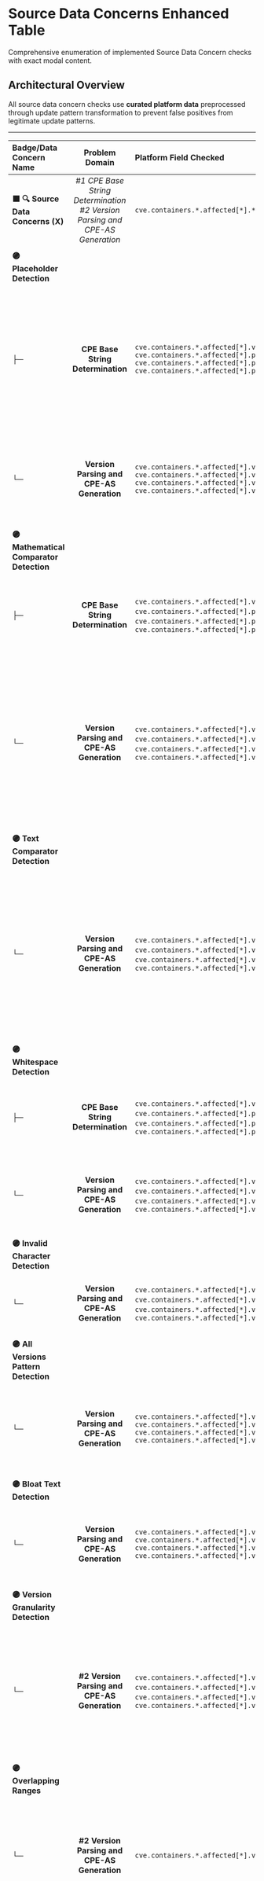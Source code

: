 # Source Data Concerns Enhanced Table

Comprehensive enumeration of implemented Source Data Concern checks with exact modal content.

## Architectural Overview

All source data concern checks use **curated platform data** preprocessed through update pattern transformation to prevent false positives from legitimate update patterns.

---

| **Badge/Data Concern Name** | **Problem Domain** | **Platform Field Checked** | **Granular Check** | **Registry Data Structure** | **Problem** *(Exact Modal Text)* | **Problematic Data** *(What Gets Displayed)* | **Resolution** *(Exact Guidance Text)* | **Code Location** |
|:---|:---:|:---|:---|:---|:---|:---|:---|:---|
| **🟪 🔍 Source Data Concerns (X)** | *#1 CPE Base String Determination* <br> *#2 Version Parsing and CPE-AS Generation* | `cve.containers.*.affected[*].*` |  | *Structure of concern data storage* | *Explanation of the issue identified* | *Relevant data and context* | *Guidance to resolve and better enable platform automation* | `badge_modal_system.py:3156+`, `badge_modal_system.js:1386+` |
| | | | | | | | | |
| **🟣 Placeholder Detection** | | | | | | | | |
| ├─ | **CPE Base String Determination** | `cve.containers.*.affected[*].vendor` <br />`cve.containers.*.affected[*].product` <br />`cve.containers.*.affected[*].packageName` <br />`cve.containers.*.affected[*].platforms[*]` | **[field]** contains NON_SPECIFIC_VERSION_VALUES | `{ "field": "vendor", "sourceValue": "n/a", "detectedPattern": { "detectedValue": "n/a" } }` <br />**OR** <br />`{ "field": "packageName", "sourceValue": "not specified", "detectedPattern": { "detectedValue": "not specified" } }` <br />**OR** <br />`{ "field": "platforms[0]", "sourceValue": "Unspecified", "detectedPattern": { "detectedValue": "unspecified" } }` | **Problem:** <br />Property contains placeholder data which prevents **[field]** identification. <br />**OR** <br />Array entry contains placeholder data which prevents **[field]** identification. | **Data:** <br />Pattern **[detected_pattern]** detected in **[field]** content `"[field]": "[sourceValue]"` | **Resolution:** <br />Replace placeholder data with an appropriate **[field]** value. <br />**OR** <br />Replace placeholder data with an appropriate **[field]** value or leave **[field]** array empty. | **(Refactored) Badge Generation** |
| └─ | **Version Parsing and CPE-AS Generation** | `cve.containers.*.affected[*].versions[*].version` <br />`cve.containers.*.affected[*].versions[*].lessThan` <br />`cve.containers.*.affected[*].versions[*].lessThanOrEqual` <br />`cve.containers.*.affected[*].versions[*].changes[*].at` | **[field]** contains NON_SPECIFIC_VERSION_VALUES | `{ "field": "version", "sourceValue": "unknown", "detectedPattern": { "detectedValue": "unknown" } }` <br />**OR**<br />`{ "field": "changes[0].at", "sourceValue": "TBD", "detectedPattern": { "detectedValue": "tbd" } }` | **Problem:** <br />Property contains placeholder data which prevents **[field]** identification. | **Data:** <br />Pattern **[detected_pattern]** detected in **[field]** content `"[field]": "[sourceValue]"` | **Resolution:** <br />Replace placeholder data with an appropriate **[field]** value. | **(Refactored) Badge Generation** |
| | | | | | | | | |
| **🟣 Mathematical Comparator Detection** | | | | | | | | |
| ├─ | **CPE Base String Determination** | `cve.containers.*.affected[*].vendor`, `cve.containers.*.affected[*].product`, `cve.containers.*.affected[*].packageName`, `cve.containers.*.affected[*].platforms[*]` | **[field]** contains:<br /> '<', '>', '=', '<=', '=<', '=>', '>=', '!=' | `{ "field": "vendor", "sourceValue": "apache>=8.0", "detectedPattern": { "detectedValue": ">=" } }` <br />**OR** <br />`{ "field": "platforms[0]", "sourceValue": ">=linux", "detectedPattern": { "detectedValue": ">=" } }` | **Problem:** <br />**[field]** contains mathematical comparators which may impact platform identification. | **Data:** <br />Pattern **[detected_pattern]** detected in **[field]** content `"[field]": "[sourceValue]"` | **Resolution:** <br />Remove mathematical comparators within **[field]** content. | **(Refactored) Badge Generation** |
| └─ | **Version Parsing and CPE-AS Generation** | `cve.containers.*.affected[*].versions[*].version`, `cve.containers.*.affected[*].versions[*].lessThan`, `cve.containers.*.affected[*].versions[*].lessThanOrEqual`, `cve.containers.*.affected[*].versions[*].changes[*].at` | **[field]** contains:<br /> '<', '>', '=', '<=', '=<', '=>', '>=', '!=' | `{ "field": "version", "sourceValue": "<=1.2.3", "detectedPattern": { "detectedValue": "<, =" } }` <br />**OR** <br />`{ "field": "changes[0].at", "sourceValue": "=10.0.0", "detectedPattern": { "detectedValue": "=" } }` | **Problem:** <br />**[field]** contains mathematical comparators which may impact version identification and CPE-AS generation. | **Data:** <br />Pattern **[detected_pattern]** detected in **[field]** content `"[field]": "[sourceValue]"` | **Resolution:** <br />Use the `defaultStatus`, `version`, `lessThan`, `lessThanOrEqual`, `changes[*].at` and/or `changes[*]status` syntax to precisely represent the intended range boundaries. <br /> Example: `"version": "<=1.2.3"` should be represented as `"lessThanOrEqual": "1.2.3"`. | **(Refactored) Badge Generation** |
| | | | | | | | | |
| **🟣 Text Comparator Detection** | | | | | | | | |
| └─ | **Version Parsing and CPE-AS Generation** | `cve.containers.*.affected[*].versions[*].version`, `cve.containers.*.affected[*].versions[*].lessThan`, `cve.containers.*.affected[*].versions[*].lessThanOrEqual`, `cve.containers.*.affected[*].versions[*].changes[*].at` | **[field]** contains: <br />Range separators ('through', 'thru', 'to', 'between', 'and') <br />Temporal comparators ('before', 'prior to', 'earlier than', 'up to', 'until', 'below', 'after', 'since', 'later than', 'newer than', 'from', 'above') <br />Approximation patterns ('about', 'approximately', 'circa', 'around', 'roughly') | `{"field": "version","sourceValue": "before 2.1.3","detectedPattern": { "detectedValue": "before" }}` | **Problem:** <br />**[field]** contains text based comparator which may impact version identification and CPE-AS generation. | **Data:** <br />Pattern **[detected_pattern]** detected in **[field]** content `"[field]": "[sourceValue]"` | **Resolution:** <br />Use the `defaultStatus`, `version`, `lessThan`, `lessThanOrEqual`, `changes[*].at` and/or `changes[*]status` syntax to precisely represent the intended range boundaries. <br /> Example: `"version": "before 1.2.3"` should be represented as `"lessThan": "1.2.3"`.| **(Refactored) Badge Generation**  |
 | | | | | | | | | |
| **🟣 Whitespace Detection** | | | | | | | | |
| ├─ | **CPE Base String Determination** | `cve.containers.*.affected[*].vendor`, `cve.containers.*.affected[*].product`, `cve.containers.*.affected[*].packageName`, `cve.containers.*.affected[*].platforms[*]` | **[field]** contains:<br />leading: `"  example"`,<br />trailing:  `"example  "`<br />excessive:  `"e  .   xample"` whitespace. | `{ field: "vendor", sourceValue: " apache ", detectedPattern: { whitespaceTypes: ["leading", "trailing"], replacedText: "!!apache!!" } }` | **Problem:**<br />**[field]** has [leading/trailing/excessive] whitespace which may impact platform identification. | **Data:** <br />Pattern **[detected_pattern]** detected in **[field]** content. <br /> Source: `"[field]": "[sourceValue]"` <br /> Replaced: `"[field]": "[sourceValueReplacedBy!]"` | **Resolution:** <br />Remove whitespace from **[field]** content. | **(Refactored) Badge Generation** |
| └─ | **Version Parsing and CPE-AS Generation** | `cve.containers.*.affected[*].versions[*].version`, `cve.containers.*.affected[*].versions[*].lessThan`, `cve.containers.*.affected[*].versions[*].lessThanOrEqual`, `cve.containers.*.affected[*].versions[*].changes[*].at` | **[field]** contains:<br />leading: `"  example"`,<br />trailing:  `"example  "`<br />excessive:  `"e  .   xample"` whitespace. | `{ field: "versions[0].version", sourceValue: " 1.2.3 ", detectedPattern: { whitespaceTypes: ["leading", "trailing"], replacedText: "!!1.2.3!!" } }` | **Problem:**<br /> **[field]** has [leading/trailing/excessive] whitespace which may impact version identification and CPE-AS generation. | **Data:** <br />Pattern **[detected_pattern]** detected in **[field]** content. <br /> Source: `"[field]": "[sourceValue]"` <br /> Replaced: `"[field]": "[sourceValueReplacedBy!]"` | **Resolution:** <br />Remove whitespace from **[field]** content. | **(Refactored) Badge Generation** |
| | | | | | | | | |
| **🟣 Invalid Character Detection** | | | | | | | | |
| └─ | **Version Parsing and CPE-AS Generation** | `cve.containers.*.affected[*].versions[*].version`, `cve.containers.*.affected[*].versions[*].lessThan`, `cve.containers.*.affected[*].versions[*].lessThanOrEqual`, `cve.containers.*.affected[*].versions[*].changes[*].at` | Uses allow-list validation: `a-zA-Z0-9-*_:.+()~` characters | `{ "field": "version", "sourceValue": "1.2.3@build", "detectedPattern": { "detectedValue": "@" } }` | **Problem:**<br />**[field]** contains invalid characters which may impact version identification and CPE-AS generation. | **Data:** Invalid characters **[detected_chars]** found in **[field]** content `"[field]": "[sourceValue]"` | **Resolution:** Review character usage and remove inappropriate characters from **[field]** content. | **(Refactored) Badge Generation**  |
| | | | | | | | | |
| **🟣 All Versions Pattern Detection** | | | | | | | | |
| └─ | **Version Parsing and CPE-AS Generation** | `cve.containers.*.affected[*].versions[*].version` <br />`cve.containers.*.affected[*].versions[*].lessThan` <br />`cve.containers.*.affected[*].versions[*].lessThanOrEqual` <br />`cve.containers.*.affected[*].versions[*].changes[*].at` | **[field]** contains ALL_VERSION_VALUES | `{ "field": "version", "sourceValue": "all versions", "detectedPattern": { "detectedValue": "all versions" } }` | **Problem:** <br />**[field]** contains "all versions" pattern which creates additional downstream parsing complexity and may impact version identification or CPE-AS generation. | **Data:** <br />Pattern **[detected_pattern]** detected in **[field]** content `"[field]": "[sourceValue]"` | **Resolution:** <br />Use "*" for consistent representation of "all versions". | **NOT IMPLEMENTED** |
| | | | | | | | | |
| **🟣 Bloat Text Detection** | | | | | | | | |
| └─ | **Version Parsing and CPE-AS Generation** | `cve.containers.*.affected[*].versions[*].version` <br />`cve.containers.*.affected[*].versions[*].lessThan` <br />`cve.containers.*.affected[*].versions[*].lessThanOrEqual` <br />`cve.containers.*.affected[*].versions[*].changes[*].at` | **[field]** contains BLOAT_TEXT_VALUES | `{ "field": "version", "sourceValue": "Version 2.011", "detectedPattern": { "detectedValue": "Version" } }` | **Problem:** <br />**[field]** contains bloat text which creates additional downstream parsing complexity and may impact version identification or CPE-AS generation. | **Data:** <br />Pattern **[detected_pattern]** detected in **[field]** content `"[field]": "[sourceValue]"` | **Resolution:** <br />Remove bloat text from version fields. <br />Example: "Version 2.011" should be represented as "2.011". | **NOT IMPLEMENTED** |
| | | | | | | | | |
| **🟣 Version Granularity Detection** | | | | | | | | |
| └─ | **#2 Version Parsing and CPE-AS Generation** | `cve.containers.*.affected[*].versions[*].version`, `cve.containers.*.affected[*].versions[*].lessThan`, `cve.containers.*.affected[*].versions[*].lessThanOrEqual`, `cve.containers.*.affected[*].versions[*].changes[*].at` |  **[affectedArrayEntry]** contains inconsistent version part counts. Ex: `1.0`, `1.0.0`, `1.1.0.0` | `{ field: "version", sourceValue: "1.0.1", detectedPattern: { "base": "1", "granularity": "3" } }` | **Problem:**<br /> Version related fields contain granularity differences which may affect platform matching precision. | **Data:**<br />Base Group: **[base]** <br /> `"[field]"        : "[sourceValue]"`<br /> `"[longerField]": "[sourceValue]"` | **Resolution:** <br />Standardize version granularity across related version sequences while maintaining necessary precision. <br /> Example: `1.0, 1.0.1, 1.1.0.0` should be represented as `1.0.0.0, 1.0.1.0, 1.1.0.0` | **(Refactored) Badge Generation** |
| | | | | | | | | |
| **🟣 Overlapping Ranges** | | | | | | | | |
| └─ | **#2 Version Parsing and CPE-AS Generation** | `cve.containers.*.affected[*].versions[*]` | **[affectedArrayEntry]** contains overlapping ranges which may create ambiguous range definitions. Examples: `{"version": "1.0", "lessThan": "3.0"}` + `{"version": "2.0", "lessThan": "4.0"}` | `{ "field": "versions", "sourceValue": "versions[2] & versions[3]", "detectedPattern": { "overlapType": "partial_overlap", "range1Source": "versions[2]", "range2Source": "versions[3]", "range1": "2.0.0 to 2.5.0", "range2": "2.1.0 to 3.0.0" } }` | **Problem:**<br />Overlapping version ranges create ambiguous range definitions which may affect platform matching precision. | **Data:**<br />Overlap Type: **[overlapType]** <br />Range 1: **[range1]** (from **[range1Source]**) <br />Range 2: **[range2]** (from **[range2Source]**) | **Resolution:** <br />Use the `defaultStatus`, `version`, `lessThan`, `lessThanOrEqual`, `changes[*].at` and/or `changes[*]status` syntax to precisely represent the explicit range boundaries. | **(Refactored) Badge Generation** |
| └─ | **#2 Version Parsing and CPE-AS Generation** | `cve.containers.*.affected[*]` | **[affectedArray]** contains multiple entries with identical alias data and versions content that contain overlapping ranges which may create ambiguous range definitions. | `{ "field": "affected[1].versions[*]", "sourceValue": "affected[1].versions[2] & affected[2].versions[3]", "detectedPattern": { "overlapType": "partial_overlap", "range1Source": "affected[1].versions[2]", "range2Source": "affected[2].versions[3]", "range1": "5.0.0 to 6.5.0", "range2": "5.1.0 to 7.0.0" } }` | **Problem:**<br />Overlapping version ranges create ambiguous range definitions which may affect platform matching precision. | **Data:**<br />Overlap Type: **[overlapType]** <br />Range 1: **[range1]** (from **[range1Source]**) <br />Range 2: **[range2]** (from **[range2Source]**) | **Resolution:** <br />Replace multiple affected array entries for the same platform with a singular consolidated entry for identical platform instances.<br />Use the `defaultStatus`, `version`, `lessThan`, `lessThanOrEqual`, `changes[*].at` and/or `changes[*]status` syntax to precisely represent the explicit range boundaries. | **(Refactored) Badge Generation** |
| | | | | | | | | |

